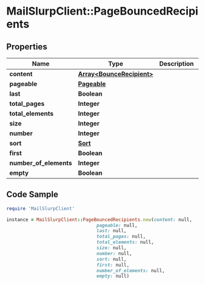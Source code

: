 # MailSlurpClient::PageBouncedRecipients

## Properties

Name | Type | Description | Notes
------------ | ------------- | ------------- | -------------
**content** | [**Array&lt;BounceRecipient&gt;**](BounceRecipient) |  | [optional] 
**pageable** | [**Pageable**](Pageable) |  | [optional] 
**last** | **Boolean** |  | [optional] 
**total_pages** | **Integer** |  | [optional] 
**total_elements** | **Integer** |  | [optional] 
**size** | **Integer** |  | [optional] 
**number** | **Integer** |  | [optional] 
**sort** | [**Sort**](Sort) |  | [optional] 
**first** | **Boolean** |  | [optional] 
**number_of_elements** | **Integer** |  | [optional] 
**empty** | **Boolean** |  | [optional] 

## Code Sample

```ruby
require 'MailSlurpClient'

instance = MailSlurpClient::PageBouncedRecipients.new(content: null,
                                 pageable: null,
                                 last: null,
                                 total_pages: null,
                                 total_elements: null,
                                 size: null,
                                 number: null,
                                 sort: null,
                                 first: null,
                                 number_of_elements: null,
                                 empty: null)
```


